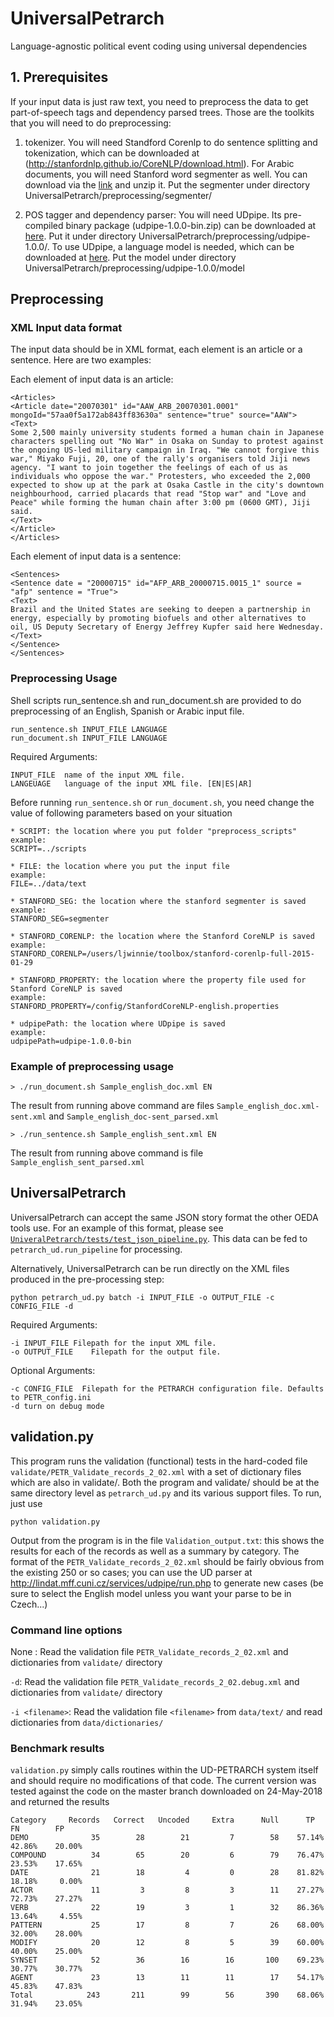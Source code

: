 # UniversalPetrarch
Language-agnostic political event coding using universal dependencies


## 1. Prerequisites

If your input data is just raw text, you need to preprocess the data to get
part-of-speech tags and dependency parsed trees. Those are the toolkits that
you will need to do preprocessing:

1. tokenizer. You will need Standford Corenlp to do sentence splitting and
   tokenization, which can be downloaded at
   (http://stanfordnlp.github.io/CoreNLP/download.html). For Arabic documents,
   you will need Stanford word segmenter as well. You can download via the
   [link](http://nlp.stanford.edu/software/segmenter.html#Download) and unzip
   it. Put the segmenter under directory
   UniversalPetrarch/preprocessing/segmenter/


2. POS tagger and dependency parser: You will need UDpipe. Its pre-compiled
   binary package (udpipe-1.0.0-bin.zip) can be downloaded at
   [here](https://github.com/ufal/udpipe/releases/tag/v1.0.0). Put it under
   directory UniversalPetrarch/preprocessing/udpipe-1.0.0/. To use UDpipe, a
   language model is needed, which can be downloaded at
   [here](https://ufal.mff.cuni.cz/udpipe#download). Put the model under
   directory UniversalPetrarch/preprocessing/udpipe-1.0.0/model



## Preprocessing 



### XML Input data format  

The input data should be in XML format, each element is an article or a sentence. Here are two examples:  

Each element of input data is an article:  

``` 
<Articles>
<Article date="20070301" id="AAW_ARB_20070301.0001" mongoId="57aa0f5a172ab843ff83630a" sentence="true" source="AAW">
<Text>
Some 2,500 mainly university students formed a human chain in Japanese characters spelling out "No War" in Osaka on Sunday to protest against the ongoing US-led military campaign in Iraq. "We cannot forgive this war," Miyako Fuji, 20, one of the rally's organisers told Jiji news agency. "I want to join together the feelings of each of us as individuals who oppose the war." Protesters, who exceeded the 2,000 expected to show up at the park at Osaka Castle in the city's downtown neighbourhood, carried placards that read "Stop war" and "Love and Peace" while forming the human chain after 3:00 pm (0600 GMT), Jiji said.
</Text>
</Article>
</Articles>
```

Each element of input data is a sentence:  

```
<Sentences>
<Sentence date = "20000715" id="AFP_ARB_20000715.0015_1" source = "afp" sentence = "True">
<Text>
Brazil and the United States are seeking to deepen a partnership in energy, especially by promoting biofuels and other alternatives to oil, US Deputy Secretary of Energy Jeffrey Kupfer said here Wednesday. 
</Text>
</Sentence>
</Sentences>
```

### Preprocessing Usage  

Shell scripts run_sentence.sh and run_document.sh are provided to do preprocessing of an English, Spanish or Arabic input file. 

```
run_sentence.sh INPUT_FILE LANGUAGE
run_document.sh INPUT_FILE LANGUAGE
```

Required Arguments:  

```
INPUT_FILE	name of the input XML file. 
LANGEUAGE	language of the input XML file. [EN|ES|AR]
```

Before running `run_sentence.sh` or `run_document.sh`, you need change the value of following parameters based on your situation

``` 
* SCRIPT: the location where you put folder "preprocess_scripts"
example:
SCRIPT=../scripts

* FILE: the location where you put the input file 
example:
FILE=../data/text

* STANFORD_SEG: the location where the stanford segmenter is saved
example:
STANFORD_SEG=segmenter

* STANFORD_CORENLP: the location where the Stanford CoreNLP is saved
example:
STANFORD_CORENLP=/users/ljwinnie/toolbox/stanford-corenlp-full-2015-01-29

* STANFORD_PROPERTY: the location where the property file used for Stanford CoreNLP is saved
example:
STANFORD_PROPERTY=/config/StanfordCoreNLP-english.properties

* udpipePath: the location where UDpipe is saved
example:
udpipePath=udpipe-1.0.0-bin 

```

### Example of preprocessing usage

`> ./run_document.sh Sample_english_doc.xml EN`

The result from running above command are files `Sample_english_doc.xml-sent.xml` and `Sample_english_doc-sent_parsed.xml`

`> ./run_sentence.sh Sample_english_sent.xml EN`

The result from running above command is file `Sample_english_sent_parsed.xml`


## UniversalPetrarch


UniversalPetrarch can accept the same JSON story format the other OEDA tools
use. For an example of this format, please see
[`UniveralPetrarch/tests/test_json_pipeline.py`](https://github.com/openeventdata/UniversalPetrarch/blob/master/UniversalPetrarch/tests/test_json_pipeline.py). This data can be fed to `petrarch_ud.run_pipeline` for processing.

Alternatively, UniversalPetrarch can be run directly on the XML files produced
in the pre-processing step:

```
python petrarch_ud.py batch -i INPUT_FILE -o OUTPUT_FILE -c CONFIG_FILE -d
```

Required Arguments:  

``-i INPUT_FILE	Filepath for the input XML file. ``  
``-o OUTPUT_FILE	Filepath for the output file.``

Optional Arguments:  

``-c CONFIG_FILE  Filepath for the PETRARCH configuration file. Defaults to PETR_config.ini``  
``-d turn on debug mode``

## validation.py

This program runs the validation (functional) tests in the hard-coded file `validate/PETR_Validate_records_2_02.xml` with a set of dictionary files which are also in validate/. Both the program and validate/ should be at the same directory level as `petrarch_ud.py` and its various support files. To run, just use

``python validation.py``

Output from the program is in the file `Validation_output.txt`: this shows the results for each of the records as well as a summary by category. The format of the `PETR_Validate_records_2_02.xml` should be fairly obvious from the existing 250 or so cases; you can use the UD parser at http://lindat.mff.cuni.cz/services/udpipe/run.php to generate new cases (be sure to select the English model unless you want your parse to be in Czech...)

### Command line options

None : Read the validation file `PETR_Validate_records_2_02.xml` and dictionaries from `validate/` directory

``-d``: Read the validation file `PETR_Validate_records_2_02.debug.xml` and dictionaries from `validate/` directory

``-i <filename>``: Read the validation file `<filename>` from `data/text/` and read dictionaries from `data/dictionaries/` 

### Benchmark results

`validation.py` simply calls routines within the UD-PETRARCH system itself and should require no modifications of that code. The current version was tested against the code on the master branch downloaded on 24-May-2018 and returned the results

```
Category     Records   Correct   Uncoded     Extra      Null      TP        FN        FP  
DEMO              35        28        21         7        58    57.14%    42.86%    20.00%
COMPOUND          34        65        20         6        79    76.47%    23.53%    17.65%
DATE              21        18         4         0        28    81.82%    18.18%     0.00%
ACTOR             11         3         8         3        11    27.27%    72.73%    27.27%
VERB              22        19         3         1        32    86.36%    13.64%     4.55%
PATTERN           25        17         8         7        26    68.00%    32.00%    28.00%
MODIFY            20        12         8         5        39    60.00%    40.00%    25.00%
SYNSET            52        36        16        16       100    69.23%    30.77%    30.77%
AGENT             23        13        11        11        17    54.17%    45.83%    47.83%
Total            243       211        99        56       390    68.06%    31.94%    23.05%
```
